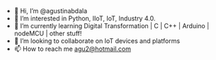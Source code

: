 - 👋 Hi, I’m @agustinabdala
- 👀 I’m interested in Python, IIoT, IoT, Industry 4.0.
- 🌱 I’m currently learning Digital Transformation | C | C++ | Arduino | nodeMCU | other stuff!
- 💞️ I’m looking to collaborate on IoT devices and platforms
- 📫 How to reach me agu2@hotmail.com

<!---
agustinabdala/agustinabdala is a ✨ special ✨ repository because its `README.md` (this file) appears on your GitHub profile.
You can click the Preview link to take a look at your changes.
--->
